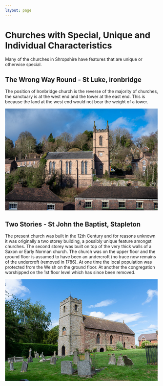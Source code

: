 ```yaml
---
layout: page
---
```


# Churches with Special, Unique and Individual Characteristics

Many of the churches in Shropshire have features that are unique or otherwise special.

## The Wrong Way Round - St Luke, ironbridge

The position of Ironbridge church is the reverse of the majority of churches, the sanctuary is at the west end and the tower at the east end. This is because the land at the west end would not bear the weight of a tower.

![](attachments/2022-02-19_15_44_12_DSC_0207.jpg)

## Two Stories - St John the Baptist, Stapleton

The present church was built in the 12th Century and for reasons unknown it was originally a two storey building, a possibly unique feature amongst churches. The second storey was built on top of the very thick walls of a Saxon or Early Norman church. The church was on the upper floor and the ground floor is assumed to have been an undercroft (no trace now remains of the undercroft (removed in 1786). At one time the local population was protected from the Welsh on the ground floor. At another the congregation worshipped on the 1st floor level which has since been removed.

![](attachments/2020-06-27_13_14_46_DSC_7327.jpg)